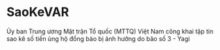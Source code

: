 # SaoKeVAR
Ủy ban Trung ương Mặt trận Tổ quốc (MTTQ) Việt Nam công khai tập tin sao kê số tiền ủng hộ đồng bào bị ảnh hưởng do bão số 3 - Yagi
